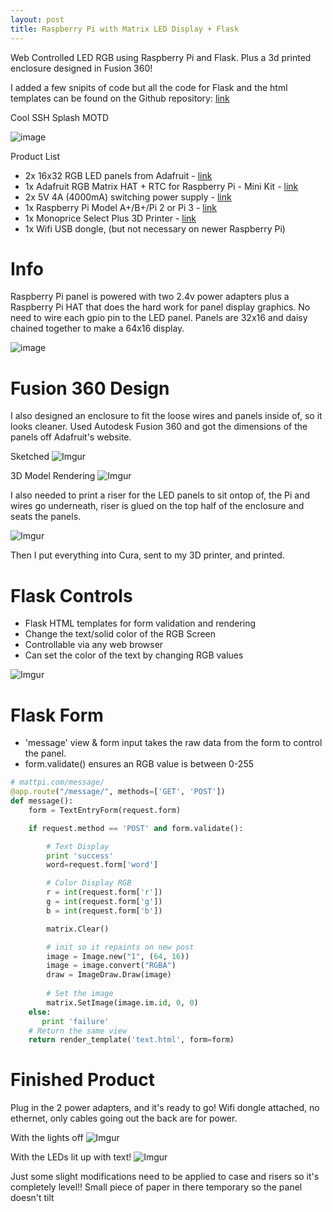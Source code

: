 ```yaml
---
layout: post
title: Raspberry Pi with Matrix LED Display + Flask
---
```


Web Controlled LED RGB using Raspberry Pi and Flask. Plus a 3d printed enclosure designed in Fusion 360!

I added a few snipits of code but all the code for Flask and the html templates can be found on the Github repository: [link](https://github.com/Mattwen/runLED)

Cool SSH Splash MOTD

![image](https://camo.githubusercontent.com/b80d5481811b4ebcf4c0b90ccae3e030a6e04b8e/687474703a2f2f692e696d6775722e636f6d2f6b50377a3254742e706e67)

Product List

* 2x 16x32 RGB LED panels from Adafruit - [link](https://www.adafruit.com/product/420)
* 1x Adafruit RGB Matrix HAT + RTC for Raspberry Pi - Mini Kit - [link](https://www.adafruit.com/product/2345)
* 2x 5V 4A (4000mA) switching power supply - [link](https://www.adafruit.com/product/1466)
* 1x Raspberry Pi Model A+/B+/Pi 2 or Pi 3 - [link](https://www.adafruit.com/product/3055)
* 1x Monoprice Select Plus 3D Printer - [link](https://www.monoprice.com/product?p_id=15711)
* 1x Wifi USB dongle, (but not necessary on newer Raspberry Pi)

# Info

Raspberry Pi panel is powered with two 2.4v power adapters plus a Raspberry Pi HAT that does the hard work for panel display graphics. No need to wire each gpio pin to the LED panel. Panels are 32x16 and daisy chained together to make a 64x16 display.

![image](https://camo.githubusercontent.com/ac49016f87d032b0c9cf2597c4a2ebe71438320e/687474703a2f2f692e696d6775722e636f6d2f343239567736542e6a7067)

# Fusion 360 Design

I also designed an enclosure to fit the loose wires and panels inside of, so it looks cleaner. Used Autodesk Fusion 360 and got the dimensions of the panels off Adafruit's website.

Sketched
![Imgur](https://i.imgur.com/fuA9PCk.png)

3D Model Rendering
![Imgur](https://i.imgur.com/8gn79Qv.png)

I also needed to print a riser for the LED panels to sit ontop of, the Pi and wires go underneath, riser is glued on the top half of the enclosure and seats the panels.

![Imgur](https://i.imgur.com/KOoaVij.png)

Then I put everything into Cura, sent to my 3D printer, and printed.

# Flask Controls

* Flask HTML templates for form validation and rendering
* Change the text/solid color of the RGB Screen
* Controllable via any web browser
* Can set the color of the text by changing RGB values

![Imgur](https://i.imgur.com/6fT4fxq.png)

# Flask Form 

* 'message' view & form input takes the raw data from the form to control the panel.
* form.validate() ensures an RGB value is between 0-255

```python
# mattpi.com/message/
@app.route("/message/", methods=['GET', 'POST'])
def message():
    form = TextEntryForm(request.form)

    if request.method == 'POST' and form.validate():

        # Text Display
        print 'success'
        word=request.form['word']

        # Color Display RGB
        r = int(request.form['r'])
        g = int(request.form['g'])
        b = int(request.form['b'])

        matrix.Clear()

        # init so it repaints on new post
        image = Image.new("1", (64, 16))
        image = image.convert("RGBA")
        draw = ImageDraw.Draw(image)
        
        # Set the image
        matrix.SetImage(image.im.id, 0, 0)
    else:
       print 'failure'
    # Return the same view
    return render_template('text.html', form=form)
```

# Finished Product

Plug in the 2 power adapters, and it's ready to go! Wifi dongle attached, no ethernet, only cables going out the back are for power.

With the lights off
![Imgur](https://i.imgur.com/VgftqMW.jpg)

With the LEDs lit up with text!
![Imgur](https://i.imgur.com/MmoO7Uo.jpg)

Just some slight modifications need to be applied to case and risers so it's completely level!! Small piece of paper in there temporary so the panel doesn't tilt
